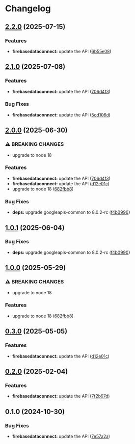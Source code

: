 # Changelog

## [2.2.0](https://github.com/googleapis/google-api-nodejs-client/compare/firebasedataconnect-v2.1.0...firebasedataconnect-v2.2.0) (2025-07-15)


### Features

* **firebasedataconnect:** update the API ([6b55e08](https://github.com/googleapis/google-api-nodejs-client/commit/6b55e08975ebfdfc30e7ff0d3703e3f5aedc2da7))

## [2.1.0](https://github.com/googleapis/google-api-nodejs-client/compare/firebasedataconnect-v2.0.0...firebasedataconnect-v2.1.0) (2025-07-08)


### Features

* **firebasedataconnect:** update the API ([706d4f3](https://github.com/googleapis/google-api-nodejs-client/commit/706d4f3477e04175c8ee37b44addea2f7c160e69))


### Bug Fixes

* **firebasedataconnect:** update the API ([5cd106d](https://github.com/googleapis/google-api-nodejs-client/commit/5cd106d8608bcbf7af1a44e2a659993d5cf974e2))

## [2.0.0](https://github.com/googleapis/google-api-nodejs-client/compare/firebasedataconnect-v1.0.1...firebasedataconnect-v2.0.0) (2025-06-30)


### ⚠ BREAKING CHANGES

* upgrade to node 18

### Features

* **firebasedataconnect:** update the API ([706d4f3](https://github.com/googleapis/google-api-nodejs-client/commit/706d4f3477e04175c8ee37b44addea2f7c160e69))
* **firebasedataconnect:** update the API ([d12e01c](https://github.com/googleapis/google-api-nodejs-client/commit/d12e01cbf579f0ec3b66fe7e34568706a83bf717))
* upgrade to node 18 ([682fbb8](https://github.com/googleapis/google-api-nodejs-client/commit/682fbb869189ae92b3e9a194d37d0548af0c1f92))


### Bug Fixes

* **deps:** upgrade googleapis-common to 8.0.2-rc ([f4b0990](https://github.com/googleapis/google-api-nodejs-client/commit/f4b099071040cfbcfe4a2e7d487d45ee93b369e0))

## [1.0.1](https://github.com/googleapis/google-api-nodejs-client/compare/firebasedataconnect-v1.0.0...firebasedataconnect-v1.0.1) (2025-06-04)


### Bug Fixes

* **deps:** upgrade googleapis-common to 8.0.2-rc ([f4b0990](https://github.com/googleapis/google-api-nodejs-client/commit/f4b099071040cfbcfe4a2e7d487d45ee93b369e0))

## [1.0.0](https://github.com/googleapis/google-api-nodejs-client/compare/firebasedataconnect-v0.3.0...firebasedataconnect-v1.0.0) (2025-05-29)


### ⚠ BREAKING CHANGES

* upgrade to node 18

### Features

* upgrade to node 18 ([682fbb8](https://github.com/googleapis/google-api-nodejs-client/commit/682fbb869189ae92b3e9a194d37d0548af0c1f92))

## [0.3.0](https://github.com/googleapis/google-api-nodejs-client/compare/firebasedataconnect-v0.2.0...firebasedataconnect-v0.3.0) (2025-05-05)


### Features

* **firebasedataconnect:** update the API ([d12e01c](https://github.com/googleapis/google-api-nodejs-client/commit/d12e01cbf579f0ec3b66fe7e34568706a83bf717))

## [0.2.0](https://github.com/googleapis/google-api-nodejs-client/compare/firebasedataconnect-v0.1.0...firebasedataconnect-v0.2.0) (2025-02-04)


### Features

* **firebasedataconnect:** update the API ([7f2b97d](https://github.com/googleapis/google-api-nodejs-client/commit/7f2b97dd8a579fe50cc365721161578481468cd2))

## 0.1.0 (2024-10-30)


### Bug Fixes

* **firebasedataconnect:** update the API ([7e57a2a](https://github.com/googleapis/google-api-nodejs-client/commit/7e57a2a5737053b48b51d68c0bf698aa4214d748))
